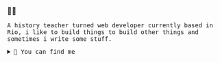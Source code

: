### 👋🥝
<samp>

A history teacher turned web developer currently based in Rio, i like to build things to build other things and sometimes i write some stuff.

<details>
  <summary>👏 You can find me</summary>
  <br>
  
 [<img src='https://cdn.jsdelivr.net/npm/simple-icons@3.0.1/icons/linkedin.svg' alt='Linkedin' height='20' style="margin-right: 10px">](https://www.linkedin.com/in/erick-rosa-1465a07a/) [<img src='https://cdn.jsdelivr.net/npm/simple-icons@3.0.1/icons/instagram.svg' alt='Instagram' height='20'>](https://www.instagram.com/erickrozza/)
  <br>  
#### Feel free to contact me and thanks for visiting.
</samp>
 
